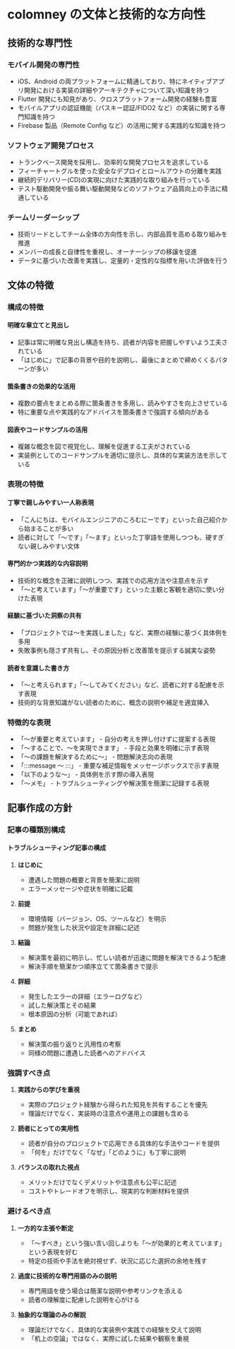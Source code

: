 # colomney の文体と技術的な方向性

## 技術的な専門性

### モバイル開発の専門性

- iOS、Android の両プラットフォームに精通しており、特にネイティブアプリ開発における実装の詳細やアーキテクチャについて深い知識を持つ
- Flutter 開発にも知見があり、クロスプラットフォーム開発の経験も豊富
- モバイルアプリの認証機能（パスキー認証/FIDO2 など）の実装に関する専門知識を持つ
- Firebase 製品（Remote Config など）の活用に関する実践的な知識を持つ

### ソフトウェア開発プロセス

- トランクベース開発を採用し、効率的な開発プロセスを追求している
- フィーチャートグルを使った安全なデプロイとロールアウトの分離を実践
- 継続的デリバリー(CD)の実現に向けた実践的な取り組みを行っている
- テスト駆動開発や振る舞い駆動開発などのソフトウェア品質向上の手法に精通している

### チームリーダーシップ

- 技術リードとしてチーム全体の方向性を示し、内部品質を高める取り組みを推進
- メンバーの成長と自律性を重視し、オーナーシップの移譲を促進
- データに基づいた改善を実践し、定量的・定性的な指標を用いた評価を行う

## 文体の特徴

### 構成の特徴

#### 明確な章立てと見出し

- 記事は常に明確な見出し構造を持ち、読者が内容を把握しやすいよう工夫されている
- 「はじめに」で記事の背景や目的を説明し、最後にまとめで締めくくるパターンが多い

#### 箇条書きの効果的な活用

- 複数の要点をまとめる際に箇条書きを多用し、読みやすさを向上させている
- 特に重要な点や実践的なアドバイスを箇条書きで強調する傾向がある

#### 図表やコードサンプルの活用

- 複雑な概念を図で視覚化し、理解を促進する工夫がされている
- 実装例としてのコードサンプルを適切に提示し、具体的な実装方法を示している

### 表現の特徴

#### 丁寧で親しみやすい一人称表現

- 「こんにちは、モバイルエンジニアのころむにーです」といった自己紹介から始まることが多い
- 読者に対して「〜です」「〜ます」といった丁寧語を使用しつつも、硬すぎない親しみやすい文体

#### 専門的かつ実践的な内容説明

- 技術的な概念を正確に説明しつつ、実践での応用方法や注意点を示す
- 「〜と考えています」「〜が重要です」といった主観と客観を適切に使い分けた表現

#### 経験に基づいた洞察の共有

- 「プロジェクトでは〜を実践しました」など、実際の経験に基づく具体例を多用
- 失敗事例も隠さず共有し、その原因分析と改善策を提示する誠実な姿勢

#### 読者を意識した書き方

- 「〜と考えられます」「〜してみてください」など、読者に対する配慮を示す表現
- 技術的な背景知識がない読者のために、概念の説明や補足を適宜挿入

### 特徴的な表現

- 「〜が重要と考えています」 - 自分の考えを押し付けずに提案する表現
- 「〜することで、〜を実現できます」 - 手段と効果を明確に示す表現
- 「〜の課題を解決するために〜」 - 問題解決志向の表現
- 「:::message 〜 :::」 - 重要な補足情報をメッセージボックスで示す表現
- 「以下のような〜」 - 具体例を示す際の導入表現
- 「〜メモ」 - トラブルシューティングや解決策を簡潔に記録する表現

## 記事作成の方針

### 記事の種類別構成

#### トラブルシューティング記事の構成

1. **はじめに**

   - 遭遇した問題の概要と背景を簡潔に説明
   - エラーメッセージや症状を明確に記載

2. **前提**

   - 環境情報（バージョン、OS、ツールなど）を明示
   - 問題が発生した状況や設定を詳細に記述

3. **結論**

   - 解決策を最初に明示し、忙しい読者が迅速に問題を解決できるよう配慮
   - 解決手順を簡潔かつ順序立てて箇条書きで提示

4. **詳細**

   - 発生したエラーの詳細（エラーログなど）
   - 試した解決策とその結果
   - 根本原因の分析（可能であれば）

5. **まとめ**
   - 解決策の振り返りと汎用性の考察
   - 同様の問題に遭遇した読者へのアドバイス

### 強調すべき点

1. **実践からの学びを重視**

   - 実際のプロジェクト経験から得られた知見を共有することを優先
   - 理論だけでなく、実装時の注意点や運用上の課題も含める

2. **読者にとっての実用性**

   - 読者が自分のプロジェクトで応用できる具体的な手法やコードを提供
   - 「何を」だけでなく「なぜ」「どのように」も丁寧に説明

3. **バランスの取れた視点**
   - メリットだけでなくデメリットや注意点も公平に記述
   - コストやトレードオフを明示し、現実的な判断材料を提供

### 避けるべき点

1. **一方的な主張や断定**

   - 「〜すべき」という強い言い回しよりも「〜が効果的と考えています」という表現を好む
   - 特定の技術や手法を絶対視せず、状況に応じた選択の余地を残す

2. **過度に技術的な専門用語のみの説明**

   - 専門用語を使う場合は簡潔な説明や参考リンクを添える
   - 読者の理解度に配慮した説明を心がける

3. **抽象的な理論のみの解説**
   - 理論だけでなく、具体的な実装例や実践での経験を交えて説明
   - 「机上の空論」ではなく、実際に試した結果や観察を重視
